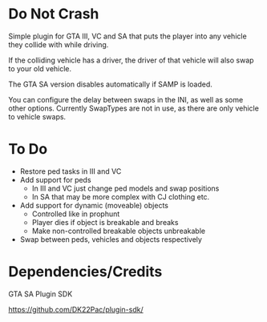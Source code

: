 # Do Not Crash

Simple plugin for GTA III, VC and SA that puts the player into any vehicle they collide with while driving.

If the colliding vehicle has a driver, the driver of that vehicle will also swap to your old vehicle.

The GTA SA version disables automatically if SAMP is loaded.

You can configure the delay between swaps in the INI, as well as some other options.
Currently SwapTypes are not in use, as there are only vehicle to vehicle swaps.

# To Do

- Restore ped tasks in III and VC
- Add support for peds
  - In III and VC just change ped models and swap positions
  - In SA that may be more complex with CJ clothing etc.
- Add support for dynamic (moveable) objects
  - Controlled like in prophunt
  - Player dies if object is breakable and breaks
  - Make non-controlled breakable objects unbreakable
- Swap between peds, vehicles and objects respectively

# Dependencies/Credits

GTA SA Plugin SDK

https://github.com/DK22Pac/plugin-sdk/
